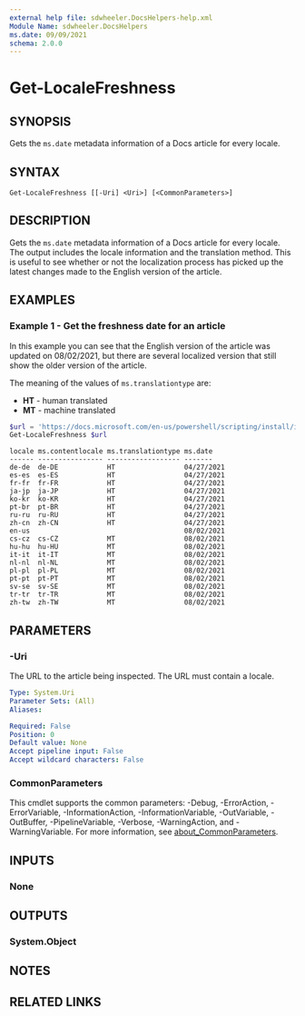 ```yaml
---
external help file: sdwheeler.DocsHelpers-help.xml
Module Name: sdwheeler.DocsHelpers
ms.date: 09/09/2021
schema: 2.0.0
---
```


# Get-LocaleFreshness

## SYNOPSIS
Gets the `ms.date` metadata information of a Docs article for every locale.

## SYNTAX

```
Get-LocaleFreshness [[-Uri] <Uri>] [<CommonParameters>]
```

## DESCRIPTION

Gets the `ms.date` metadata information of a Docs article for every locale. The output includes the
locale information and the translation method. This is useful to see whether or not the localization
process has picked up the latest changes made to the English version of the article.

## EXAMPLES

### Example 1 - Get the freshness date for an article

In this example you can see that the English version of the article was updated on 08/02/2021, but
there are several localized version that still show the older version of the article.

The meaning of the values of `ms.translationtype` are:

- **HT** - human translated
- **MT** - machine translated

```powershell
$url = 'https://docs.microsoft.com/en-us/powershell/scripting/install/installing-powershell-core-on-windows'
Get-LocaleFreshness $url
```

```Output
locale ms.contentlocale ms.translationtype ms.date
------ ---------------- ------------------ -------
de-de  de-DE            HT                 04/27/2021
es-es  es-ES            HT                 04/27/2021
fr-fr  fr-FR            HT                 04/27/2021
ja-jp  ja-JP            HT                 04/27/2021
ko-kr  ko-KR            HT                 04/27/2021
pt-br  pt-BR            HT                 04/27/2021
ru-ru  ru-RU            HT                 04/27/2021
zh-cn  zh-CN            HT                 04/27/2021
en-us                                      08/02/2021
cs-cz  cs-CZ            MT                 08/02/2021
hu-hu  hu-HU            MT                 08/02/2021
it-it  it-IT            MT                 08/02/2021
nl-nl  nl-NL            MT                 08/02/2021
pl-pl  pl-PL            MT                 08/02/2021
pt-pt  pt-PT            MT                 08/02/2021
sv-se  sv-SE            MT                 08/02/2021
tr-tr  tr-TR            MT                 08/02/2021
zh-tw  zh-TW            MT                 08/02/2021
```

## PARAMETERS

### -Uri

The URL to the article being inspected. The URL must contain a locale.

```yaml
Type: System.Uri
Parameter Sets: (All)
Aliases:

Required: False
Position: 0
Default value: None
Accept pipeline input: False
Accept wildcard characters: False
```

### CommonParameters

This cmdlet supports the common parameters: -Debug, -ErrorAction, -ErrorVariable,
-InformationAction, -InformationVariable, -OutVariable, -OutBuffer, -PipelineVariable, -Verbose,
-WarningAction, and -WarningVariable. For more information, see
[about_CommonParameters](http://go.microsoft.com/fwlink/?LinkID=113216).

## INPUTS

### None

## OUTPUTS

### System.Object

## NOTES

## RELATED LINKS
